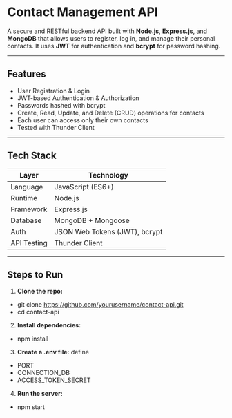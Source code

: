 # Contact Management API

A secure and RESTful backend API built with **Node.js**, **Express.js**, and **MongoDB** that allows users to register, log in, and manage their personal contacts. It uses **JWT** for authentication and **bcrypt** for password hashing.

---

## Features

- User Registration & Login
- JWT-based Authentication & Authorization
- Passwords hashed with bcrypt
- Create, Read, Update, and Delete (CRUD) operations for contacts
- Each user can access only their own contacts
- Tested with Thunder Client

---

## Tech Stack

| Layer       | Technology           |
|-------------|----------------------|
| Language    | JavaScript (ES6+)    |
| Runtime     | Node.js              |
| Framework   | Express.js           |
| Database    | MongoDB + Mongoose   |
| Auth        | JSON Web Tokens (JWT), bcrypt |
| API Testing     | Thunder Client              |

---

## Steps to Run
1. **Clone the repo:**
- git clone https://github.com/yourusername/contact-api.git
- cd contact-api
2. **Install dependencies:**
- npm install
3. **Create a .env file:** define
- PORT
- CONNECTION_DB
- ACCESS_TOKEN_SECRET
4. **Run the server:**
- npm start


